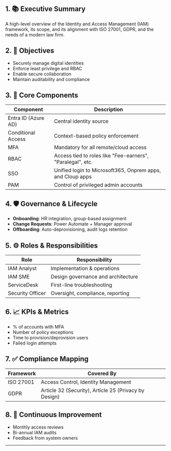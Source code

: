## 1. 📚 Executive Summary
A high-level overview of the Identity and Access Management (IAM) framework, its scope, and its alignment with ISO 27001, GDPR, and the needs of a modern law firm.

## 2. 🎯 Objectives
- Securely manage digital identities
- Enforce least privilege and RBAC
- Enable secure collaboration
- Maintain auditability and compliance

## 3. 🧱 Core Components
| Component              | Description                                             |
|------------------------|---------------------------------------------------------|
| Entra ID (Azure AD)    | Central identity source                                 |
| Conditional Access     | Context-based policy enforcement                        |
| MFA                    | Mandatory for all remote/cloud access                   |
| RBAC                   | Access tied to roles like "Fee-earners", "Paralegal", etc.   |
| SSO                    | Unified login to Microsoft365, Onprem apps, and Cloup apps       |
| PAM                    | Control of privileged admin accounts                    |

## 4. 🛡️ Governance & Lifecycle
- **Onboarding**: HR integration, group-based assignment
- **Change Requests**: Power Automate + Manager approval
- **Offboarding**: Auto-deprovisioning, audit logs retention

## 5. ⚙️ Roles & Responsibilities
| Role              | Responsibility                              |
|-------------------|----------------------------------------------|
| IAM Analyst       | Implementation & operations                  |
| IAM SME           | Design governance and architecture           |
| ServiceDesk       | First-line troubleshooting                   |
| Security Officer  | Oversight, compliance, reporting             |

## 6. 📈 KPIs & Metrics
- % of accounts with MFA
- Number of policy exceptions
- Time to provision/deprovision users
- Failed login attempts

## 7. ✅ Compliance Mapping
| Framework | Covered By                                        |
|-----------|---------------------------------------------------|
| ISO 27001 | Access Control, Identity Management               |
| GDPR      | Article 32 (Security), Article 25 (Privacy by Design) |

## 8. 🔄 Continuous Improvement
- Monthly access reviews
- Bi-annual IAM audits
- Feedback from system owners

---
